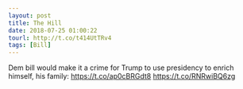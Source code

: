 ```yaml
---
layout: post
title: The Hill
date: 2018-07-25 01:00:22
tourl: http://t.co/t414UtTRv4
tags: [Bill]
---
```

Dem bill would make it a crime for Trump to use presidency to enrich himself, his family: https://t.co/ap0cBRGdt8 https://t.co/RNRwiBQ6zg